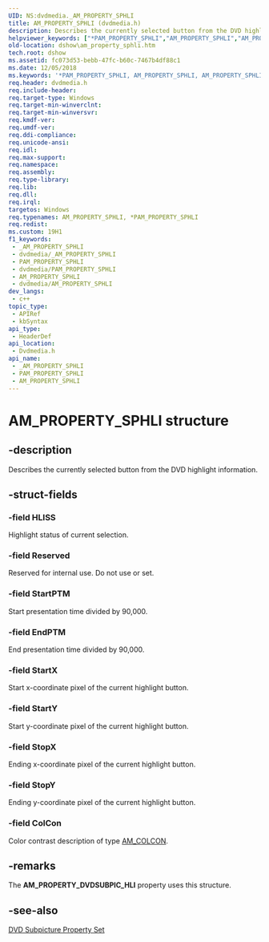 ```yaml
---
UID: NS:dvdmedia._AM_PROPERTY_SPHLI
title: AM_PROPERTY_SPHLI (dvdmedia.h)
description: Describes the currently selected button from the DVD highlight information.
helpviewer_keywords: ["*PAM_PROPERTY_SPHLI","AM_PROPERTY_SPHLI","AM_PROPERTY_SPHLI structure [DirectShow]","PAM_PROPERTY_SPHLI","PAM_PROPERTY_SPHLI structure pointer [DirectShow]","dshow.am_property_sphli","dvdmedia/AM_PROPERTY_SPHLI","dvdmedia/PAM_PROPERTY_SPHLI"]
old-location: dshow\am_property_sphli.htm
tech.root: dshow
ms.assetid: fc073d53-bebb-47fc-b60c-7467b4df88c1
ms.date: 12/05/2018
ms.keywords: '*PAM_PROPERTY_SPHLI, AM_PROPERTY_SPHLI, AM_PROPERTY_SPHLI structure [DirectShow], PAM_PROPERTY_SPHLI, PAM_PROPERTY_SPHLI structure pointer [DirectShow], dshow.am_property_sphli, dvdmedia/AM_PROPERTY_SPHLI, dvdmedia/PAM_PROPERTY_SPHLI'
req.header: dvdmedia.h
req.include-header: 
req.target-type: Windows
req.target-min-winverclnt: 
req.target-min-winversvr: 
req.kmdf-ver: 
req.umdf-ver: 
req.ddi-compliance: 
req.unicode-ansi: 
req.idl: 
req.max-support: 
req.namespace: 
req.assembly: 
req.type-library: 
req.lib: 
req.dll: 
req.irql: 
targetos: Windows
req.typenames: AM_PROPERTY_SPHLI, *PAM_PROPERTY_SPHLI
req.redist: 
ms.custom: 19H1
f1_keywords:
 - _AM_PROPERTY_SPHLI
 - dvdmedia/_AM_PROPERTY_SPHLI
 - PAM_PROPERTY_SPHLI
 - dvdmedia/PAM_PROPERTY_SPHLI
 - AM_PROPERTY_SPHLI
 - dvdmedia/AM_PROPERTY_SPHLI
dev_langs:
 - c++
topic_type:
 - APIRef
 - kbSyntax
api_type:
 - HeaderDef
api_location:
 - Dvdmedia.h
api_name:
 - _AM_PROPERTY_SPHLI
 - PAM_PROPERTY_SPHLI
 - AM_PROPERTY_SPHLI
---
```


# AM_PROPERTY_SPHLI structure


## -description

Describes the currently selected button from the DVD highlight information.

## -struct-fields

### -field HLISS

Highlight status of current selection.

### -field Reserved

Reserved for internal use. Do not use or set.

### -field StartPTM

Start presentation time divided by 90,000.

### -field EndPTM

End presentation time divided by 90,000.

### -field StartX

Start x-coordinate pixel of the current highlight button.

### -field StartY

Start y-coordinate pixel of the current highlight button.

### -field StopX

Ending x-coordinate pixel of the current highlight button.

### -field StopY

Ending y-coordinate pixel of the current highlight button.

### -field ColCon

Color contrast description of type <a href="/previous-versions/windows/desktop/api/dvdmedia/ns-dvdmedia-am_colcon">AM_COLCON</a>.

## -remarks

The <b>AM_PROPERTY_DVDSUBPIC_HLI</b> property uses this structure.

## -see-also

<a href="/windows/desktop/DirectShow/dvd-subpicture-property-set">DVD Subpicture Property Set</a>

